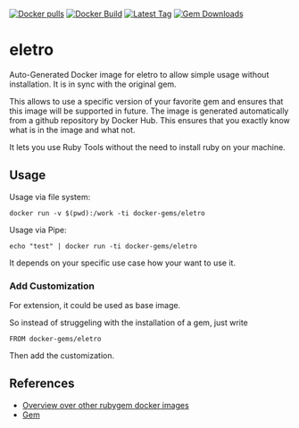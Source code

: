 [![Docker pulls](https://img.shields.io/docker/pulls/rubygem/eletro.svg)](https://hub.docker.com/r/rubygem/eletro/)
[![Docker Build](https://img.shields.io/docker/automated/rubygem/eletro.svg)](https://hub.docker.com/r/rubygem/eletro/)
[![Latest Tag](https://img.shields.io/github/tag/docker-rubygem/eletro.svg)](https://hub.docker.com/r/rubygem/eletro/)
[![Gem Downloads](https://img.shields.io/gem/dt/eletro.svg)](https://rubygems.org/gems/eletro/)
# eletro

Auto-Generated Docker image for eletro to allow simple usage without installation.
It is in sync with the original gem.

This allows to use a specific version of your favorite gem and ensures that this image will be supported in future.
The image is generated automatically from a github repository by Docker Hub.
This ensures that you exactly know what is in the image and what not.

It lets you use Ruby Tools without the need to install ruby on your machine.

## Usage

Usage via file system:

`docker run -v $(pwd):/work -ti docker-gems/eletro`

Usage via Pipe:

`echo "test" | docker run -ti docker-gems/eletro`

It depends on your specific use case how your want to use it.

### Add Customization

For extension, it could be used as base image.

So instead of struggeling with the installation of a gem, just write

`FROM docker-gems/eletro`

Then add the customization.

## References

 - [Overview over other rubygem docker images](https://github.com/thinkbot/docker-rubygem)
 - [Gem](https://rubygems.org/gems/eletro/)
